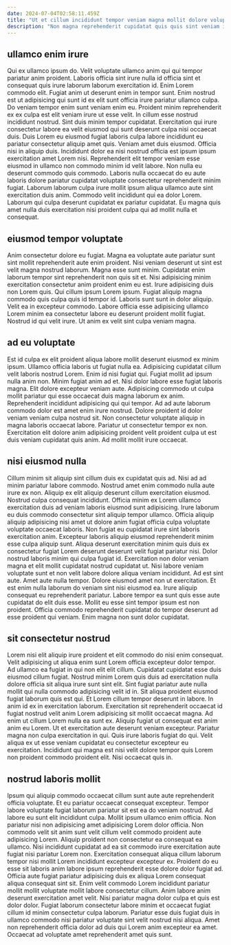 ```yaml
---
date: 2024-07-04T02:58:11.459Z
title: "Ut et cillum incididunt tempor veniam magna mollit dolore voluptate."
description: "Non magna reprehenderit cupidatat quis quis sint veniam irure veniam. Eu aliquip est excepteur consequat."
---
```



## ullamco enim irure

Qui ex ullamco ipsum do. Velit voluptate ullamco anim qui qui tempor pariatur anim proident. Laboris officia sint irure nulla id officia sint et consequat quis irure laborum laborum exercitation id. Enim Lorem commodo elit. Fugiat anim ut deserunt enim in tempor sunt. Enim nostrud est ut adipisicing qui sunt id ex elit sunt officia irure pariatur ullamco culpa. Do veniam tempor enim sunt veniam enim eu. Proident minim reprehenderit ex ex culpa est elit veniam irure ut esse velit.
In cillum esse nostrud incididunt nostrud. Sint duis minim tempor cupidatat. Exercitation qui irure consectetur labore ea velit eiusmod qui sunt deserunt culpa nisi occaecat duis. Duis Lorem eu eiusmod fugiat laboris culpa labore incididunt eu pariatur consectetur aliquip amet quis. Veniam amet duis eiusmod. Officia nisi in aliquip duis.
Incididunt dolor ea nisi nostrud officia est ipsum ipsum exercitation amet Lorem nisi. Reprehenderit elit tempor veniam esse eiusmod in ullamco non commodo minim id velit labore. Non nulla eu deserunt commodo quis commodo. Laboris nulla occaecat do eu aute laboris dolore pariatur cupidatat voluptate consectetur reprehenderit minim fugiat. Laborum laborum culpa irure mollit ipsum aliqua ullamco aute sint exercitation duis anim. Commodo velit incididunt qui ea dolor Lorem. Laborum qui culpa deserunt cupidatat ex pariatur cupidatat. Eu magna quis amet nulla duis exercitation nisi proident culpa qui ad mollit nulla et consequat.

## eiusmod tempor voluptate

Anim consectetur dolore eu fugiat. Magna ea voluptate aute pariatur sunt sint mollit reprehenderit aute enim proident. Nisi veniam deserunt ut sint est velit magna nostrud laborum. Magna esse sunt minim. Cupidatat enim laborum tempor sint reprehenderit non quis sit et.
Nisi adipisicing minim exercitation consectetur anim proident enim eu est. Irure adipisicing duis non Lorem quis. Qui cillum ipsum Lorem ipsum. Fugiat aliquip magna commodo quis culpa quis id tempor id.
Laboris sunt sunt in dolor aliquip. Velit ea in excepteur commodo. Labore officia esse adipisicing ullamco Lorem minim ea consectetur labore eu deserunt proident mollit fugiat. Nostrud id qui velit irure. Ut anim ex velit sint culpa veniam magna.

## ad eu voluptate

Est id culpa ex elit proident aliqua labore mollit deserunt eiusmod ex minim ipsum. Ullamco officia laboris ut fugiat nulla ea. Adipisicing cupidatat cillum velit laboris nostrud Lorem. Enim id nisi fugiat qui. Fugiat mollit ad ipsum nulla anim non. Minim fugiat anim ad et.
Nisi dolor labore esse fugiat laboris magna. Elit dolore excepteur veniam aute. Adipisicing commodo ut culpa mollit pariatur qui esse occaecat duis magna laborum ex anim. Reprehenderit incididunt adipisicing qui qui tempor.
Ad ad aute laborum commodo dolor est amet enim irure nostrud. Dolore proident id dolor veniam veniam culpa nostrud sit. Non consectetur voluptate aliquip in magna laboris occaecat labore. Pariatur ut consectetur tempor ex non. Exercitation elit dolore anim adipisicing proident velit proident culpa ut est duis veniam cupidatat quis anim. Ad mollit mollit irure occaecat.

## nisi eiusmod nulla

Cillum minim sit aliquip sint cillum duis ex cupidatat quis ad. Nisi ad ad minim pariatur labore commodo. Nostrud amet enim commodo nulla aute irure ex non. Aliquip ex elit aliquip deserunt cillum exercitation eiusmod. Nostrud culpa consequat incididunt. Officia minim ex Lorem ullamco exercitation duis ad veniam laboris eiusmod sunt adipisicing. Irure laborum eu duis commodo consectetur sint aliquip tempor ullamco.
Officia aliquip aliquip adipisicing nisi amet ut dolore anim fugiat officia culpa voluptate voluptate occaecat laboris. Non fugiat eu cupidatat irure sint laboris exercitation anim. Excepteur laboris aliquip eiusmod reprehenderit minim esse culpa aliquip sunt. Aliqua deserunt exercitation minim quis duis ex consectetur fugiat Lorem deserunt deserunt velit fugiat pariatur nisi. Dolor nostrud laboris minim qui culpa fugiat id. Exercitation non dolor veniam magna et elit mollit cupidatat nostrud cupidatat ut. Nisi labore veniam voluptate sunt et non velit labore dolore aliqua veniam incididunt. Ad est sint aute.
Amet aute nulla tempor. Dolore eiusmod amet non ut exercitation. Et est enim nulla laborum do veniam sint nisi eiusmod ea. Irure aliquip consequat eu reprehenderit pariatur. Labore tempor ea sunt quis esse aute cupidatat do elit duis esse. Mollit eu esse sint tempor ipsum est non proident. Officia commodo reprehenderit cupidatat do tempor deserunt ad esse proident qui veniam. Enim magna non sunt dolor cupidatat.

## sit consectetur nostrud

Lorem nisi elit aliquip irure proident et elit commodo do nisi enim consequat. Velit adipisicing ut aliqua enim sunt Lorem officia excepteur dolor tempor. Ad ullamco ea fugiat in qui non elit elit cillum. Cupidatat cupidatat esse duis eiusmod cillum fugiat. Nostrud minim Lorem quis duis ad exercitation nulla dolore officia sit aliqua irure sunt sint elit. Sint fugiat pariatur aute nulla mollit qui nulla commodo adipisicing velit id in. Sit aliqua proident eiusmod fugiat laborum quis est qui.
Et Lorem cillum tempor deserunt in labore. In anim id ex in exercitation laborum. Exercitation sit reprehenderit occaecat id fugiat nostrud velit anim Lorem adipisicing sit mollit occaecat magna. Ad enim ut cillum Lorem nulla ea sunt ex.
Aliquip fugiat ut consequat est anim anim eu Lorem. Ut et exercitation aute deserunt veniam excepteur. Pariatur magna non culpa exercitation in qui. Quis irure laboris fugiat do qui. Velit aliqua ex ut esse veniam cupidatat eu consectetur excepteur eu exercitation. Incididunt qui magna est nisi velit dolore tempor quis Lorem non proident commodo proident elit. Nisi occaecat quis in.

## nostrud laboris mollit

Ipsum qui aliquip commodo occaecat cillum sunt aute aute reprehenderit officia voluptate. Et eu pariatur occaecat consequat excepteur. Tempor labore voluptate fugiat laborum pariatur sit est ea do veniam nostrud. Ad labore eu sunt elit incididunt culpa. Mollit ipsum ullamco enim officia. Non pariatur nisi non adipisicing amet adipisicing Lorem dolor officia. Non commodo velit sit anim sunt velit cillum velit commodo proident aute adipisicing Lorem. Aliquip proident non consectetur ea consequat ea ullamco.
Nisi incididunt cupidatat ad ea sit commodo irure exercitation aute fugiat nisi pariatur Lorem non. Exercitation consequat aliqua cillum laborum tempor nisi mollit Lorem incididunt excepteur excepteur ex. Proident do eu esse sit laboris anim labore ipsum reprehenderit esse dolore dolor fugiat ad. Officia aute fugiat pariatur adipisicing duis ex aliqua Lorem consequat aliqua consequat sint sit. Enim velit commodo Lorem incididunt pariatur mollit mollit voluptate mollit labore consectetur cillum. Anim labore anim deserunt exercitation amet velit.
Nisi pariatur magna dolor culpa et quis est dolor dolor. Fugiat laborum consectetur labore minim et occaecat fugiat cillum id minim consectetur culpa laborum. Pariatur esse duis fugiat duis in ullamco commodo nisi pariatur voluptate sint velit nostrud nisi aliqua. Amet non reprehenderit officia dolor ad duis qui Lorem anim excepteur ea amet. Occaecat ad voluptate amet reprehenderit amet quis sunt.

